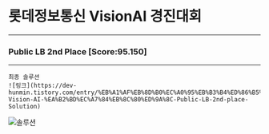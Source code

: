 # 롯데정보통신 VisionAI 경진대회
---
### Public LB 2nd Place [Score:95.150]
---
~~~
최종 솔루션
![링크](https://dev-hunmin.tistory.com/entry/%EB%A1%AF%EB%8D%B0%EC%A0%95%EB%B3%B4%ED%86%B5%EC%8B%A0-Vision-AI-%EA%B2%BD%EC%A7%84%EB%8C%80%ED%9A%8C-Public-LB-2nd-place-Solution)
~~~
![솔루션](https://img1.daumcdn.net/thumb/R1280x0/?scode=mtistory2&fname=https%3A%2F%2Fblog.kakaocdn.net%2Fdn%2F7T1ox%2Fbtq1auggrMf%2FOOokvA2ec9vW6adZfQLShk%2Fimg.jpg)


